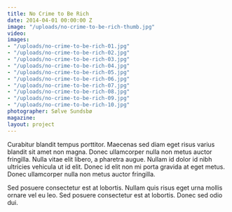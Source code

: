 ```yaml
---
title: No Crime to Be Rich
date: 2014-04-01 00:00:00 Z
image: "/uploads/no-crime-to-be-rich-thumb.jpg"
video: 
images:
- "/uploads/no-crime-to-be-rich-01.jpg"
- "/uploads/no-crime-to-be-rich-02.jpg"
- "/uploads/no-crime-to-be-rich-03.jpg"
- "/uploads/no-crime-to-be-rich-04.jpg"
- "/uploads/no-crime-to-be-rich-05.jpg"
- "/uploads/no-crime-to-be-rich-06.jpg"
- "/uploads/no-crime-to-be-rich-07.jpg"
- "/uploads/no-crime-to-be-rich-08.jpg"
- "/uploads/no-crime-to-be-rich-09.jpg"
- "/uploads/no-crime-to-be-rich-10.jpg"
photographer: Sølve Sundsbø
magazine: 
layout: project
---
```


Curabitur blandit tempus porttitor. Maecenas sed diam eget risus varius blandit sit amet non magna. Donec ullamcorper nulla non metus auctor fringilla. Nulla vitae elit libero, a pharetra augue. Nullam id dolor id nibh ultricies vehicula ut id elit. Donec id elit non mi porta gravida at eget metus. Donec ullamcorper nulla non metus auctor fringilla.

Sed posuere consectetur est at lobortis. Nullam quis risus eget urna mollis ornare vel eu leo. Sed posuere consectetur est at lobortis. Donec sed odio dui.